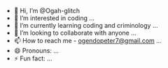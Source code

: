 - 👋 Hi, I’m @Ogah-glitch
- 👀 I’m interested in coding ...
- 🌱 I’m currently learning coding and criminology ...
- 💞️ I’m looking to collaborate with anyone ...
- 📫 How to reach me - ogendopeter7@gmail.com ...
- 😄 Pronouns: ...
- ⚡ Fun fact: ...

<!---
Ogah-glitch/Ogah-glitch is a ✨ special ✨ repository because its `README.md` (this file) appears on your GitHub profile.
You can click the Preview link to take a look at your changes.
--->
